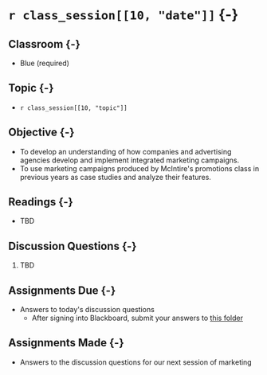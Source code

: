 # `r class_session[[10, "date"]]` {-}

## Classroom {-}

- Blue (required)

## Topic {-}

- `r class_session[[10, "topic"]]`

## Objective {-}

- To develop an understanding of how companies and advertising agencies develop
and implement integrated marketing campaigns.
- To use marketing campaigns produced by McIntire's promotions class in
previous years as case studies and analyze their features.

## Readings {-}

- TBD  

## Discussion Questions {-}

1. TBD

## Assignments Due {-}

- Answers to today's discussion questions
    - After signing into Blackboard, submit your answers to [this
    folder][discussion-questions-submission-10]

## Assignments Made {-}

- Answers to the discussion questions for our next session of marketing

[discussion-questions-submission-10]: https://blackboard.comm.virginia.edu/webapps/assignment/uploadAssignment?course_id=_3248_1&content_id=_171762_1